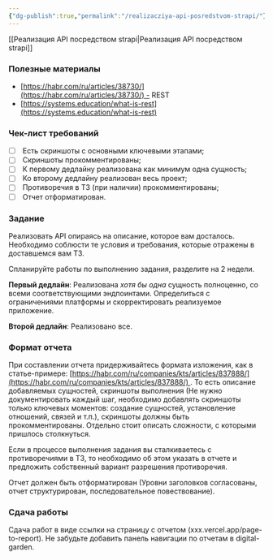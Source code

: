 ```yaml
---
{"dg-publish":true,"permalink":"/realizacziya-api-posredstvom-strapi/"}
---
```



[[Реализация API посредством strapi\|Реализация API посредством strapi]]
### Полезные материалы

- [https://habr.com/ru/articles/38730/](https://habr.com/ru/articles/38730/) - REST
- [https://systems.education/what-is-rest](https://systems.education/what-is-rest)

### Чек-лист требований

- [ ]  Есть скриншоты с основными ключевыми этапами;
- [ ]  Скриншоты прокомментированы;
- [ ]  К первому дедлайну реализована как минимум одна сущность;
- [ ]  Ко второму дедлайну реализован весь проект;
- [ ]  Противоречия в ТЗ (при наличии) прокомментированы;
- [ ]  Отчет отформатирован.

### Задание

Реализовать API опираясь на описание, которое вам досталось. Необходимо соблюсти те условия и требования, которые отражены в доставшемся вам ТЗ.

Спланируйте работы по выполнению задания, разделите на 2 недели.

**Первый дедлайн**: Реализована _хотя бы одна_ сущность полноценно, со всеми соответствующими эндпоинтами. Определиться с ограничениями платформы и скорректировать реализуемое приложение.

**Второй дедлайн**: Реализовано все.

### Формат отчета

При составлении отчета придерживайтесь формата изложения, как в статье-примере: [https://habr.com/ru/companies/kts/articles/837888/](https://habr.com/ru/companies/kts/articles/837888/) . То есть описание добавляемых сущностей, скриншоты выполнения (Не нужно документировать каждый шаг, необходимо добавлять скриншоты только ключевых моментов: создание сущностей, установление отношений, связей и т.п.), скриншоты должны быть прокомментированы. Отдельно стоит описать сложности, с которыми пришлось столкнуться.

Если в процессе выполнения задания вы сталкиваетесь с противоречиями в ТЗ, то необходимо об этом указать в отчете и предложить собственный вариант разрешения противоречия.

Отчет должен быть отформатирован (Уровни заголовков согласованы, отчет структурирован, последовательное повествование).

### Сдача работы

Сдача работ в виде ссылки на страницу с отчетом (xxx.vercel.app/page-to-report). Не забудьте добавить панель навигации по отчетам в digital-garden.